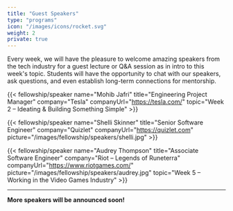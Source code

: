 ```yaml
---
title: "Guest Speakers"
type: "programs"
icon: "/images/icons/rocket.svg"
weight: 2
private: true
---
```


Every week, we will have the pleasure to welcome amazing speakers from the tech industry for a guest lecture or Q&A session as in intro to this week's topic. Students will have the opportunity to chat with our speakers, ask questions, and even establish long-term connections for mentorship.

{{< fellowship/speaker name="Mohib Jafri" title="Engineering Project Manager" company="Tesla" companyUrl="https://tesla.com/" topic="Week 2 – Ideating & Building Something Simple" >}}

{{< fellowship/speaker name="Shelli Skinner" title="Senior Software Engineer" company="Quizlet" companyUrl="https://quizlet.com" picture="/images/fellowship/speakers/shelli.jpg" >}}

{{< fellowship/speaker name="Audrey Thompson" title="Associate Software Engineer" company="Riot – Legends of Runeterra" companyUrl="https://www.riotgames.com/" picture="/images/fellowship/speakers/audrey.jpg" topic="Week 5 – Working in the Video Games Industry" >}}

---

**More speakers will be announced soon!**